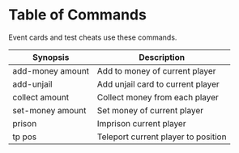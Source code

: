 Table of Commands
=================

Event cards and test cheats use these commands.

Synopsis         | Description
-----------------|-------------------------------------
add-money amount | Add to money of current player
add-unjail       | Add unjail card to current player
collect amount   | Collect money from each player
set-money amount | Set money of current player
prison           | Imprison current player
tp pos           | Teleport current player to position

